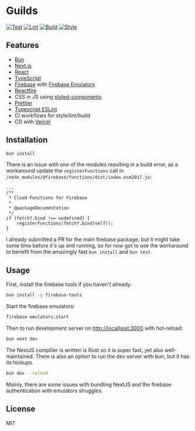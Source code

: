 # Guilds

[![Test](https://github.com/asoltd/guilds/actions/workflows/test.yml/badge.svg)](https://github.com/asoltd/guilds/actions/workflows/test.yml)
[![Lint](https://github.com/asoltd/guilds/actions/workflows/lint.yml/badge.svg)](https://github.com/asoltd/guilds/actions/workflows/lint.yml)
[![Build](https://github.com/asoltd/guilds/actions/workflows/build.yml/badge.svg)](https://github.com/asoltd/guilds/actions/workflows/build.yml)
[![Style](https://github.com/asoltd/guilds/actions/workflows/style.yml/badge.svg)](https://github.com/asoltd/guilds/actions/workflows/style.yml)

## Features

- [Bun](https://bun.sh)
- [Next.js](https://nextjs.org/docs)
- [React](https://reactjs.org/docs/getting-started.html)
- [TypeScript](https://docs.microsoft.com/en-us/learn/modules/typescript-get-started/)
- [Firebase](https://firebase.google.com/docs) with [Firebase Emulators](https://firebase.google.com/docs/emulator-suite)
- [Reactfire](https://github.com/firebaseextended/reactfire)
- CSS in JS using [styled-components](https://styled-components.com/)
- [Prettier](https://prettier.io/)
- [Typescript ESLint](https://github.com/typescript-eslint/typescript-eslint)
- CI workflows for style/lint/build
- CD with [Vercel](https://vercel.com/)

## Installation

```sh
bun install
```

There is an issue with one of the modules resulting in a build error, as a
workaround update the `registerFunctions` call in
`/node_modules/@firebase/functions/dist/index.esm2017.js`:

```tsx
...
/**
 * Cloud Functions for Firebase
 *
 * @packageDocumentation
 */
if (fetch?.bind !== undefined) {
    registerFunctions(fetch?.bind(self));
}
```

I already submitted a PR for the main firebase package, but it might take some
time before it's up and running, so for now got to use the workaround to benefit
from the amazingly fast `bun install` and `bun test`.

## Usage

First, install the firebase tools if you haven't already:

```sh
bun install -g firebase-tools
```

Start the firebase emulators:

```sh
firebase emulators:start
```

Then to run development server on [http://localhost:3000](http://localhost:3000)
with hot-reload:

```sh
bun next dev
```

The NextJS compliler is written is Rust so it is super fast, yet also
well-maintained. There is also an option to run the dev server with bun, but it
has its hickups.

```sh
bun dev --reload
```

Mainly, there are some issues with bundling NextJS and the firebase
authentication with emulators struggles.

## License

MIT
